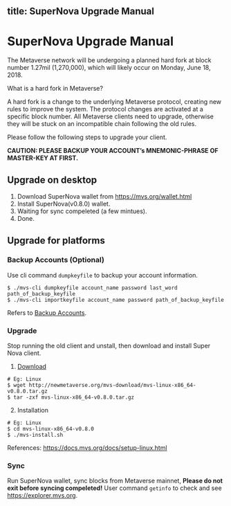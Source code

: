 title: SuperNova Upgrade Manual
---

# SuperNova Upgrade Manual

The Metaverse network will be undergoing a planned hard fork at block number 1.27mil (1,270,000), which will likely occur on Monday, June 18, 2018.

What is a hard fork in Metaverse?

A hard fork is a change to the underlying Metaverse protocol, creating new rules to improve the system. The protocol changes are activated at a specific block number. All Metaverse clients need to upgrade, otherwise they will be stuck on an incompatible chain following the old rules.

Please follow the following steps to upgrade your client.

**CAUTION: PLEASE BACKUP YOUR ACCOUNT’s MNEMONIC-PHRASE OF MASTER-KEY AT FIRST.**

## Upgrade on desktop
1. Download SuperNova wallet from <https://mvs.org/wallet.html>
1. Install SuperNova(v0.8.0) wallet.
2. Waiting for sync compeleted (a few mintues).
3. Done.

## Upgrade for platforms

### Backup Accounts (Optional)
Use cli command `dumpkeyfile` to backup your account information.
```
$ ./mvs-cli dumpkeyfile account_name password last_word path_of_backup_keyfile
$ ./mvs-cli importkeyfile account_name password path_of_backup_keyfile
```
Refers to [Backup Accounts](https://docs.mvs.org/docs/backup-account.html).

### Upgrade
Stop running the old client and unstall, then download and install Super Nova client.

1. [Download](https://mvs.org/wallet.html)
```
# Eg: Linux
$ wget http://newmetaverse.org/mvs-download/mvs-linux-x86_64-v0.8.0.tar.gz
$ tar -zxf mvs-linux-x86_64-v0.8.0.tar.gz
```
2. Installation
```
# Eg: Linux
$ cd mvs-linux-x86_64-v0.8.0
$ ./mvs-install.sh
```
References: <https://docs.mvs.org/docs/setup-linux.html>

### Sync
Run SuperNova wallet, sync blocks from Metaverse mainnet, **Please do not exit before syncing compeleted!**
User command `getinfo` to check and see <https://explorer.mvs.org>.

